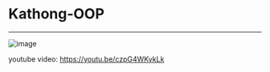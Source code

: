 # Kathong-OOP
------------------------------------------------------------------------------
![image](https://github.com/NicasioTn/Kathong-OOP/assets/55986701/6c776eec-533e-4bfa-b9c8-4b13bc46c774)

youtube video: https://youtu.be/czpG4WKykLk
